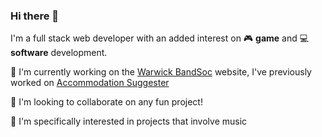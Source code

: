 ### Hi there 👋
I'm a full stack web developer with an added interest on :video_game: **game** and :computer: **software** development. 

🌱 I'm currently working on the [Warwick BandSoc](https://bandsocwebsite.vercel.app/) website, I've previously worked on [Accommodation Suggester](https://accomsuggester.netlify.app/)

👯 I'm looking to collaborate on any fun project!

:guitar: I'm specifically interested in projects that involve music
<!--
**bora-7/bora-7** is a ✨ _special_ ✨ repository because its `README.md` (this file) appears on your GitHub profile.

Here are some ideas to get you started:

- 🔭 I’m currently working on ...
- 🌱 I’m currently learning ...
- 👯 I’m looking to collaborate on ...
- 🤔 I’m looking for help with ...
- 💬 Ask me about ...
- 📫 How to reach me: ...
- 😄 Pronouns: ...
- ⚡ Fun fact: ...
-->
